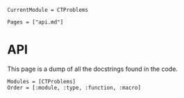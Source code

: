```@meta
CurrentModule = CTProblems 
```

```@contents
Pages = ["api.md"]
```

# API
This page is a dump of all the docstrings found in the code. 

```@autodocs
Modules = [CTProblems]
Order = [:module, :type, :function, :macro]
```